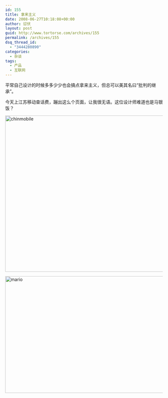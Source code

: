 ```yaml
---
id: 155
title: 拿来主义
date: 2008-06-27T10:18:08+00:00
author: 愆伏
layout: post
guid: http://www.tortorse.com/archives/155
permalink: /archives/155
dsq_thread_id:
  - "3444280890"
categories:
  - 杂谈
tags:
  - 产品
  - 互联网
---
```

平常自己设计的时候多多少少也会搞点拿来主义，但总可以美其名曰&#8220;批判的继承&#8221;。

今天上江苏移动查话费，蹦出这么个页面，让我很无语。这位设计师难道也是马银饭？

<a href="http://www.js.chinamobile.com/win/zhx/index.jsp" target="_blank"><img style="border-right: 0px; border-top: 0px; border-left: 0px; border-bottom: 0px" height="500" alt="chinmobile" src="http://www.tortorse.com/wp-content/uploads/2008/06/windowslivewriterde4772b2a656-8f98chinmobile-3.jpg" width="600" border="0" /></a> 

[<img style="border-right: 0px; border-top: 0px; border-left: 0px; border-bottom: 0px" height="374" alt="mario" src="http://www.tortorse.com/wp-content/uploads/2008/06/windowslivewriterde4772b2a656-8f98mario-thumb.jpg" width="600" border="0" />](http://www.tortorse.com/wp-content/uploads/2008/06/windowslivewriterde4772b2a656-8f98mario-2.jpg)